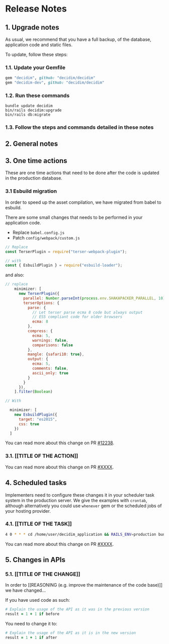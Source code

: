 # Release Notes

## 1. Upgrade notes

As usual, we recommend that you have a full backup, of the database, application code and static files.

To update, follow these steps:

### 1.1. Update your Gemfile

```ruby
gem "decidim", github: "decidim/decidim"
gem "decidim-dev", github: "decidim/decidim"
```

### 1.2. Run these commands

```console
bundle update decidim
bin/rails decidim:upgrade
bin/rails db:migrate
```

### 1.3. Follow the steps and commands detailed in these notes

## 2. General notes

## 3. One time actions

These are one time actions that need to be done after the code is updated in the production database.

### 3.1 Esbuild migration

In order to speed up the asset compilation, we have migrated from babel to esbuild.

There are some small changes that needs to be performed in your application code.

- Replace `babel.config.js`
- Patch `config/webpack/custom.js`

```javascript
// Replace
const TerserPlugin = require("terser-webpack-plugin");

// with
const { EsbuildPlugin } = require("esbuild-loader");
```

and also:

```javascript
// replace
    minimizer: [
      new TerserPlugin({
        parallel: Number.parseInt(process.env.SHAKAPACKER_PARALLEL, 10) || true,
        terserOptions: {
          parse: {
            // Let terser parse ecma 8 code but always output
            // ES5 compliant code for older browsers
            ecma: 8
          },
          compress: {
            ecma: 5,
            warnings: false,
            comparisons: false
          },
          mangle: {safari10: true},
          output: {
            ecma: 5,
            comments: false,
            ascii_only: true
          }
        }
      }),
    ].filter(Boolean)

// With

  minimizer: [
    new EsbuildPlugin({
      target: "es2015",
      css: true
    })
  ]
```

You can read more about this change on PR [\#12238](https://github.com/decidim/decidim/pull/12238).

### 3.1. [[TITLE OF THE ACTION]]

You can read more about this change on PR [\#XXXX](https://github.com/decidim/decidim/pull/XXXX).

## 4. Scheduled tasks

Implementers need to configure these changes it in your scheduler task system in the production server. We give the examples
 with `crontab`, although alternatively you could use `whenever` gem or the scheduled jobs of your hosting provider.

### 4.1. [[TITLE OF THE TASK]]

```bash
4 0 * * * cd /home/user/decidim_application && RAILS_ENV=production bundle exec rails decidim:TASK
```

You can read more about this change on PR [\#XXXX](https://github.com/decidim/decidim/pull/XXXX).

## 5. Changes in APIs

### 5.1. [[TITLE OF THE CHANGE]]

In order to [[REASONING (e.g. improve the maintenance of the code base)]] we have changed...

If you have used code as such:

```ruby
# Explain the usage of the API as it was in the previous version
result = 1 + 1 if before
```

You need to change it to:

```ruby
# Explain the usage of the API as it is in the new version
result = 1 + 1 if after
```
